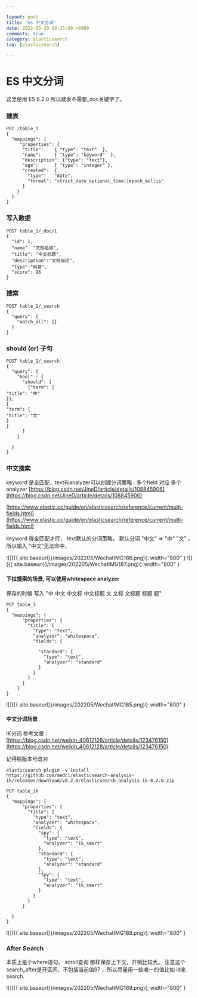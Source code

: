 ```yaml
---

layout: post
title: "es 中文分词"
date: 2022-05-20 10:25:06 +0800
comments: true
category: elasticsearch
tag: [elasticsearch]

---
```


# ES 中文分词

这里使用 ES 8.2.0  所以建表不需要_doc关键字了。

### 建表

```
PUT /table_1 
{
  "mappings": {
     "properties": { 
      "title":    { "type": "text"  }, 
      "name":     { "type": "keyword"  }, 
      "description": {"type": "text"},
      "age":      { "type": "integer" },  
      "created":  {
        "type":   "date", 
        "format": "strict_date_optional_time||epoch_millis"
      }
    }
  }
}
```



### 写入数据

```
POST table_1/_doc/1
{
  "id": 1,
  "name": "文档名称",
  "title": "中文标题",
  "description":"文档描述",
  "type":"科普",
  "score": 96
}
```



### 搜索

```
POST table_1/_search
{
  "query": {
    "match_all": {}
  }
}
```



### should  (or) 子句

```
POST table_1/_search
{
  "query": {
    "bool" : {
      "should": [
        {"term": {
"title": "中"
}},
{
"term": {
"title": "文"
}
}
      ]
    }
    
  }
}
```





### 中文搜索

keyword 是全匹配，text有analyzer可以创建分词策略 . 多个field 对应 多个analyzer [https://blog.csdn.net/JineD/article/details/108845906](https://blog.csdn.net/JineD/article/details/108845906)

[https://www.elastic.co/guide/en/elasticsearch/reference/current/multi-fields.html](https://www.elastic.co/guide/en/elasticsearch/reference/current/multi-fields.html)


keyword 得全匹配才行， text默认的分词策略， 默认分词  "中文" => "中" "文"  ，所以输入  "中文”无法命中，


![]({{ site.baseurl}}/images/202205/WechatIMG186.png){: width="800" }
![]({{ site.baseurl}}/images/202205/WechatIMG187.png){: width="800" }



#### 下拉搜索的场景, 可以使用whitespace analyzer
保存的时候 写入 "中 中文 中文标 中文标题 文 文标 文标题 标题 题"
```
PUT table_3
{
  "mappings": {
      "properties": {
        "title": {
          "type": "text",
          "analyzer": "whitespace",
          "fields": {
           
            "standard": {
              "type": "text",
              "analyzer": "standard"
            }
          }
        }
      }
    }
}
```

![]({{ site.baseurl}}/images/202205/WechatIMG185.png){: width="800" }






#### 中文分词场景

IK分词 参考文章：[https://blog.csdn.net/weixin_40612128/article/details/123476150](https://blog.csdn.net/weixin_40612128/article/details/123476150)

记得把版本号改对

```
elasticsearch-plugin -v install https://github.com/medcl/elasticsearch-analysis-ik/releases/download/v8.2.0/elasticsearch-analysis-ik-8.2.0.zip
```



```
PUT table_ik
{
  "mappings": {
      "properties": {
        "title": {
          "type": "text",
          "analyzer": "whitespace",
          "fields": {
            "spy": {
              "type": "text",
              "analyzer": "ik_smart"
            },
            "standard": {
              "type": "text",
              "analyzer": "standard"
            },
            "fpy": {
              "type": "text",
              "analyzer": "ik_smart"
            }
          }
        }
      }
    
  }
}
```
![]({{ site.baseurl}}/images/202205/WechatIMG188.png){: width="800" }




### After Search

本质上是个where语句。 scroll查询 那样保存上下文，开销比较大。 注意这个search_after是开区间，不包括当前值97 ，所以尽量用一些唯一的值比如 id来search.

![]({{ site.baseurl}}/images/202205/WechatIMG189.png){: width="800" }
